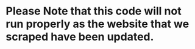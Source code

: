 # Please Note that this code will not run properly as the website that we scraped have been updated.
